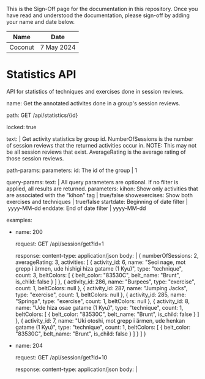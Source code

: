 <!-- sign-off-sheet:start -->
<!-- sign-off-cadence:1 month -->

This is the Sign-Off page for the documentation in this repository. Once you have read
and understood the documentation, please sign-off by adding your name and date below.

| Name          | Date            |
|--|--|
| Coconut | 7 May 2024 |
<!-- sign-off-sheet:end -->

# Statistics API

API for statistics of techniques and exercises done in session reviews.

<api>
name: Get the annotated activites done in a group's session reviews.

path: GET /api/statistics/{id}

locked: true

text: |
    Get activity statistics by group id. NumberOfSessions is the number of session reviews that the returned activities occur in. NOTE: This may not be all session reviews that exist. AverageRating is the average rating of those session reviews.



path-params:
    parameters:
        id: The id of the group | 1

query-params:
    text: |
        All query parameters are optional. If no filter is applied, all results are returned.
    parameters:
        kihon: Show only activities that are associated with the "kihon" tag | true/false
        showexercises: Show both exercises and techniques | true/false
        startdate: Beginning of date filter | yyyy-MM-dd
        enddate: End of date filter | yyyy-MM-dd

examples:
  - name: 200

    request: GET /api/session/get?id=1

    response:
        content-type: application/json
        body: |
            {
                numberOfSessions: 2,
                averageRating: 3,
                activities: [
                    {
                        activity_id: 6,
                        name: "Seoi nage, mot grepp i ärmen, ude hishigi hiza gatame (1 Kyu)",
                        type: "technique",
                        count: 3,
                        beltColors: [
                            {
                            belt_color: "83530C",
                            belt_name: "Brunt",
                            is_child: false
                            }
                        ]
                    },
                    {
                        activity_id: 286,
                        name: "Burpees",
                        type: "exercise",
                        count: 1,
                        beltColors: null
                    },
                    {
                        activity_id: 287,
                        name: "Jumping Jacks",
                        type: "exercise",
                        count: 1,
                        beltColors: null
                    },
                    {
                        activity_id: 285,
                        name: "Springa",
                        type: "exercise",
                        count: 1,
                        beltColors: null
                    },
                    {
                        activity_id: 8,
                        name: "Ude hiza osae gatame (1 Kyu)",
                        type: "technique",
                        count: 1,
                        beltColors: [
                            {
                                belt_color: "83530C",
                                belt_name: "Brunt",
                                is_child: false
                            }
                        ]
                    },
                    {
                        activity_id: 7,
                        name: "Uki otoshi, mot grepp i ärmen, ude henkan gatame (1 Kyu)",
                        type: "technique",
                        count: 1,
                        beltColors: [
                            {
                                belt_color: "83530C",
                                belt_name: "Brunt",
                                is_child: false
                             }
                        ]
                    }
                ]
            }
  - name: 204

    request: GET /api/session/get?id=10
    
    response:
        content-type: application/json
        body: |

    </api>
